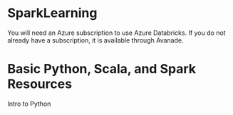 # SparkLearning

You will need an Azure subscription to use Azure Databricks. If you do not already have a subscription, it is available through Avanade.

# Basic Python, Scala, and Spark Resources

Intro to Python 
